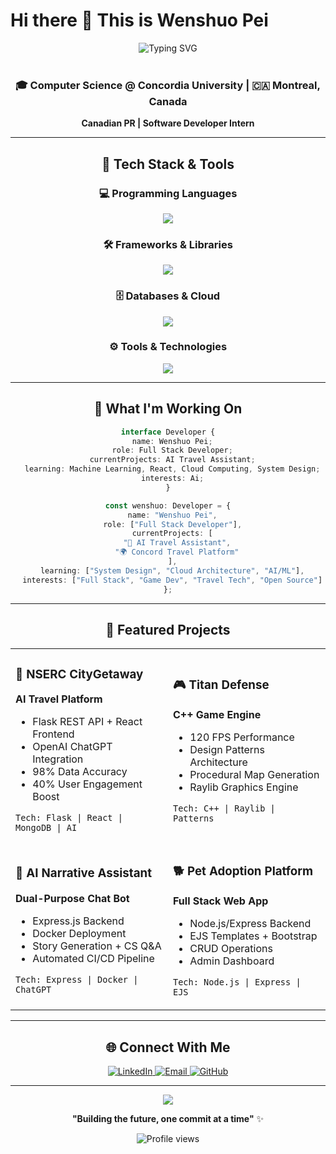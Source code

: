 # Hi there 👋 This is Wenshuo Pei

<div align="center">
  <img src="https://readme-typing-svg.herokuapp.com?font=Fira+Code&size=28&duration=3000&pause=1000&color=58A6FF&center=true&vCenter=true&width=600&lines=Full+Stack+Developer;AI%2FML+Enthusiast;Computer+Science+Student" alt="Typing SVG" />
</div>

<br>

<div align="center">

### 🎓 Computer Science @ Concordia University | 🇨🇦 Montreal, Canada
**Canadian PR | Software Developer Intern**

</div>

---

<h2 align="center">🚀 Tech Stack & Tools</h2>

<div align="center">

### 💻 Programming Languages
<p>
<img src="https://skillicons.dev/icons?i=java,python,cpp,c,javascript,html,css,r&theme=dark" />
</p>

### 🛠️ Frameworks & Libraries  
<p>
<img src="https://skillicons.dev/icons?i=react,nodejs,express,flask,bootstrap,tailwind,jquery,materialui&theme=dark" />
</p>

### 🗄️ Databases & Cloud
<p>
<img src="https://skillicons.dev/icons?i=mysql,mongodb,postgresql,aws,gcp,firebase,redis&theme=dark" />
</p>

### ⚙️ Tools & Technologies
<p>
<img src="https://skillicons.dev/icons?i=git,docker,kubernetes,linux,vscode,figma,postman,github&theme=dark" />
</p>

</div>

---

<h2 align="center">💼 What I'm Working On</h2>

<div align="center">

```typescript
interface Developer {
  name: Wenshuo Pei;
  role: Full Stack Developer;
  currentProjects: AI Travel Assistant;
  learning: Machine Learning, React, Cloud Computing, System Design;
  interests: Ai;
}

const wenshuo: Developer = {
  name: "Wenshuo Pei",
  role: ["Full Stack Developer"],
  currentProjects: [
    "🤖 AI Travel Assistant",
    "🌍 Concord Travel Platform"
  ],
  learning: ["System Design", "Cloud Architecture", "AI/ML"],
  interests: ["Full Stack", "Game Dev", "Travel Tech", "Open Source"]
};
```

</div>

---

<h2 align="center">🎯 Featured Projects</h2>

<div align="center">

<table>
<tr>
<td width="50%">

### 🌟 NSERC CityGetaway
**AI Travel Platform**
- Flask REST API + React Frontend
- OpenAI ChatGPT Integration  
- 98% Data Accuracy
- 40% User Engagement Boost

`Tech: Flask | React | MongoDB | AI`

</td>
<td width="50%">

### 🎮 Titan Defense
**C++ Game Engine**
- 120 FPS Performance
- Design Patterns Architecture
- Procedural Map Generation
- Raylib Graphics Engine

`Tech: C++ | Raylib | Patterns`

</td>
</tr>
<tr>
<td width="50%">

### 🤖 AI Narrative Assistant  
**Dual-Purpose Chat Bot**
- Express.js Backend
- Docker Deployment
- Story Generation + CS Q&A
- Automated CI/CD Pipeline

`Tech: Express | Docker | ChatGPT`

</td>
<td width="50%">

### 🐕 Pet Adoption Platform
**Full Stack Web App** 
- Node.js/Express Backend
- EJS Templates + Bootstrap
- CRUD Operations
- Admin Dashboard

`Tech: Node.js | Express | EJS`

</td>
</tr>
</table>

</div>

---

<div align="center">

## 🌐 Connect With Me

<a href="https://www.linkedin.com/in/wenshuo-pei-24890321a/">
  <img src="https://img.shields.io/badge/LinkedIn-0077B5?style=for-the-badge&logo=linkedin&logoColor=white" alt="LinkedIn"/>
</a>
<a href="mailto:peiwenshuo@gmail.com">
  <img src="https://img.shields.io/badge/Email-D14836?style=for-the-badge&logo=gmail&logoColor=white" alt="Email"/>
</a>
<a href="https://github.com/peiwenshuo">
  <img src="https://img.shields.io/badge/GitHub-100000?style=for-the-badge&logo=github&logoColor=white" alt="GitHub"/>
</a>

</div>

---

<div align="center">

<img src="https://capsule-render.vercel.app/api?type=waving&color=gradient&height=100&section=footer&animation=fadeIn" />

**"Building the future, one commit at a time"** ✨

<img src="https://komarev.com/ghpvc/?username=peiwenshuo&style=flat-square&color=blue" alt="Profile views"/>

</div>
